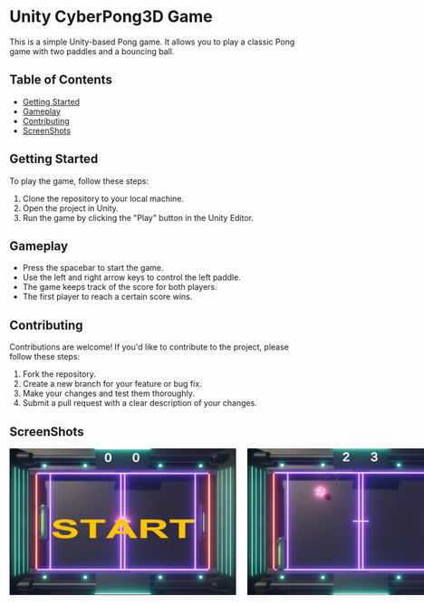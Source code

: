# Unity CyberPong3D Game

This is a simple Unity-based Pong game. It allows you to play a classic Pong game with two paddles and a bouncing ball.

## Table of Contents

- [Getting Started](#getting-started)
- [Gameplay](#gameplay)
- [Contributing](#contributing)
- [ScreenShots](#screenShots)

## Getting Started

To play the game, follow these steps:

1. Clone the repository to your local machine.
2. Open the project in Unity.
3. Run the game by clicking the "Play" button in the Unity Editor.

## Gameplay

- Press the spacebar to start the game.
- Use the left and right arrow keys to control the left paddle.
- The game keeps track of the score for both players.
- The first player to reach a certain score wins.

## Contributing

Contributions are welcome! If you'd like to contribute to the project, please follow these steps:

1. Fork the repository.
2. Create a new branch for your feature or bug fix.
3. Make your changes and test them thoroughly.
4. Submit a pull request with a clear description of your changes.

## ScreenShots
<div style="display: flex; justify-content: space-between;">
    <img src="images/CyberPong1.png" alt="Gameplay Screenshot" style="margin-right: 20px;" width="400"/>
    <img src="images/CyberPong2.png" alt="Score Screen Screenshot" width="400"/>
   <img src="images/CyberPong3.png" alt="Score Screen Screenshot" width="400"/>
</div>
